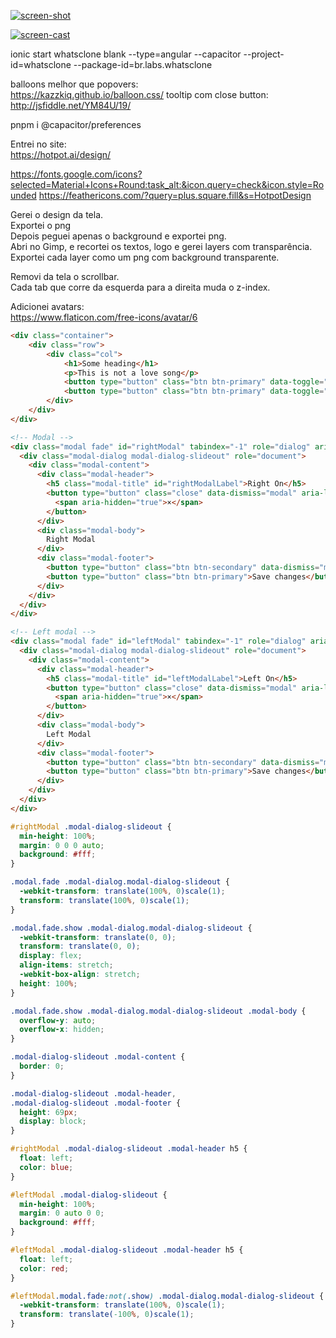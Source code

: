 
[![screen-shot](https://user-images.githubusercontent.com/32627919/255275735-c033f65d-1a69-4b70-aa7c-1f16c5d76d77.png)](https://user-images.githubusercontent.com/32627919/255270715-8e4fe8a2-3b25-49ca-81fa-3d94c73ddcca.mp4)

[![screen-cast](https://user-images.githubusercontent.com/32627919/255298661-b99a89aa-aaa0-4630-ba46-1f5adffe780e.png)](https://user-images.githubusercontent.com/32627919/255298622-46c6fd1f-18fd-4d70-82ea-de066d91fd46.mp4)

ionic start whatsclone blank --type=angular --capacitor --project-id=whatsclone --package-id=br.labs.whatsclone


balloons melhor que popovers:  
https://kazzkiq.github.io/balloon.css/
tooltip com close button:  
http://jsfiddle.net/YM84U/19/



pnpm i @capacitor/preferences

Entrei no site:  
https://hotpot.ai/design/

https://fonts.google.com/icons?selected=Material+Icons+Round:task_alt:&icon.query=check&icon.style=Rounded
https://feathericons.com/?query=plus.square.fill&s=HotpotDesign

Gerei o design da tela.  
Exportei o png  
Depois peguei apenas o background e exportei png.  
Abri no Gimp, e recortei os textos, logo e gerei layers com transparência.  
Exportei cada layer como um png com background transparente.  


Removi da tela o scrollbar.  
Cada tab que corre da esquerda para a direita muda o z-index.  


Adicionei avatars:  
https://www.flaticon.com/free-icons/avatar/6


```html
<div class="container">
    <div class="row">
        <div class="col">
            <h1>Some heading</h1>
            <p>This is not a love song</p>
            <button type="button" class="btn btn-primary" data-toggle="modal" data-target="#leftModal">Left</button>
            <button type="button" class="btn btn-primary" data-toggle="modal" data-target="#rightModal">Right</button>
        </div>
    </div>
</div>

<!-- Modal -->
<div class="modal fade" id="rightModal" tabindex="-1" role="dialog" aria-labelledby="rightModalLabel" aria-hidden="true">
  <div class="modal-dialog modal-dialog-slideout" role="document">
    <div class="modal-content">
      <div class="modal-header">
        <h5 class="modal-title" id="rightModalLabel">Right On</h5>
        <button type="button" class="close" data-dismiss="modal" aria-label="Close">
          <span aria-hidden="true">×</span>
        </button>
      </div>
      <div class="modal-body">
        Right Modal
      </div>
      <div class="modal-footer">
        <button type="button" class="btn btn-secondary" data-dismiss="modal">Close</button>
        <button type="button" class="btn btn-primary">Save changes</button>
      </div>
    </div>
  </div>
</div>

<!-- Left modal -->
<div class="modal fade" id="leftModal" tabindex="-1" role="dialog" aria-labelledby="leftModalLabel" aria-hidden="true">
  <div class="modal-dialog modal-dialog-slideout" role="document">
    <div class="modal-content">
      <div class="modal-header">
        <h5 class="modal-title" id="leftModalLabel">Left On</h5>
        <button type="button" class="close" data-dismiss="modal" aria-label="Close">
          <span aria-hidden="true">×</span>
        </button>
      </div>
      <div class="modal-body">
        Left Modal
      </div>
      <div class="modal-footer">
        <button type="button" class="btn btn-secondary" data-dismiss="modal">Close</button>
        <button type="button" class="btn btn-primary">Save changes</button>
      </div>
    </div>
  </div>
</div>
```

```css
#rightModal .modal-dialog-slideout {
  min-height: 100%;
  margin: 0 0 0 auto;
  background: #fff;
}

.modal.fade .modal-dialog.modal-dialog-slideout {
  -webkit-transform: translate(100%, 0)scale(1);
  transform: translate(100%, 0)scale(1);
}

.modal.fade.show .modal-dialog.modal-dialog-slideout {
  -webkit-transform: translate(0, 0);
  transform: translate(0, 0);
  display: flex;
  align-items: stretch;
  -webkit-box-align: stretch;
  height: 100%;
}

.modal.fade.show .modal-dialog.modal-dialog-slideout .modal-body {
  overflow-y: auto;
  overflow-x: hidden;
}

.modal-dialog-slideout .modal-content {
  border: 0;
}

.modal-dialog-slideout .modal-header,
.modal-dialog-slideout .modal-footer {
  height: 69px;
  display: block;
}

#rightModal .modal-dialog-slideout .modal-header h5 {
  float: left;
  color: blue;
}

#leftModal .modal-dialog-slideout {
  min-height: 100%;
  margin: 0 auto 0 0;
  background: #fff;
}

#leftModal .modal-dialog-slideout .modal-header h5 {
  float: left;
  color: red;
}

#leftModal.modal.fade:not(.show) .modal-dialog.modal-dialog-slideout {
  -webkit-transform: translate(100%, 0)scale(1);
  transform: translate(-100%, 0)scale(1);
}
```
